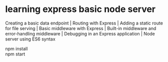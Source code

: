 # learning express basic node server
Creating a basic data endpoint | Routing with Express | Adding a static route for file serving | Basic middleware with Express | Built-in middleware and error-handling middleware | Debugging in an Express application | Node server using ES6 syntax

npm install  
npm start  

